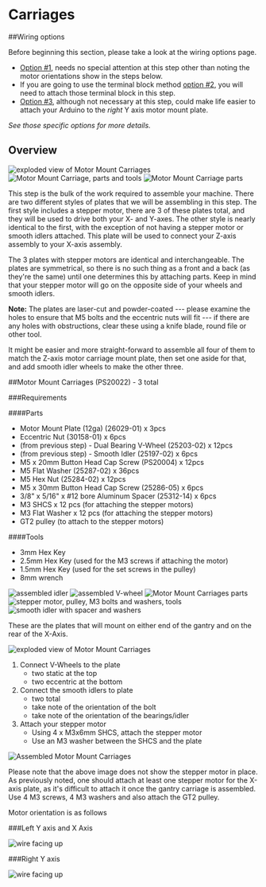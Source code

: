 # Carriages

##Wiring options

Before beginning this section, please take a look at the wiring options page. 

* [Option \#1](wiring_1.html), needs no special attention at this step other than noting the motor orientations show in the steps below.
* If you are going to use the terminal block method [option \#2](wiring_2.html), you will need to attach those terminal block in this step.
* [Option \#3](wiring_3.html), although not necessary at this step, could make life easier to attach your Arduino to the *right* Y axis motor mount plate.

_See those specific options for more details._


## Overview

![exploded view of Motor Mount Carriages](tPictures/PS20022_2.png)
![Motor Mount Carriage, parts and tools](tPictures/so_motor_mount_carriages_parts_2.jpg)
![Motor Mount Carriage parts](tPictures/so_motor_mount_carriage_parts_2.jpg)

This step is the bulk of the work required to assemble your machine. There are two different styles of plates that we will be assembling in this step. The first style includes a stepper motor, there are 3 of these plates total, and they will be used to drive both your X- and Y-axes. The other style is nearly identical to the first, with the exception of not having a stepper motor or smooth idlers attached. This plate will be used to connect your Z-axis assembly to your X-axis assembly. 

The 3 plates with stepper motors are identical and interchangeable. The plates are symmetrical, so there is no such thing as a front and a back (as they're the same) until one determines this by attaching parts. Keep in mind that your stepper motor will go on the opposite side of your wheels and smooth idlers.

**Note:** The plates are laser-cut and powder-coated --- please examine the holes to ensure that M5 bolts and the eccentric nuts will fit --- if there are any holes with obstructions, clear these using a knife blade, round file or other tool.

It might be easier and more straight-forward to assemble all four of them to match the Z-axis motor carriage mount plate, then set one aside for that, and add smooth idler wheels to make the other three.


 
 
##Motor Mount Carriages (PS20022) - 3 total

###Requirements

####Parts

 *   Motor Mount Plate (12ga) (26029-01) x 3pcs
 *   Eccentric Nut (30158-01) x 6pcs
 *   (from previous step) - Dual Bearing V-Wheel (25203-02) x 12pcs
 *   (from previous step) - Smooth Idler (25197-02) x 6pcs
 *   M5 x 20mm Button Head Cap Screw (PS20004) x 12pcs
 *   M5 Flat Washer (25287-02) x 36pcs
 *   M5 Hex Nut (25284-02) x 12pcs
 *   M5 x 30mm Button Head Cap Screw (25286-05) x 6pcs
 *   3/8" x 5/16" x #12 bore Aluminum Spacer (25312-14) x 6pcs
 *   M3 SHCS x 12 pcs (for attaching the stepper motors)
 *   M3 Flat Washer x 12 pcs (for attaching the stepper motors)
 *   GT2 pulley (to attach to the stepper motors)

####Tools

 * 3mm Hex Key
 * 2.5mm Hex Key (used for the M3 screws if attaching the motor)
 * 1.5mm Hex Key (used for the set screws in the pulley)
 * 8mm wrench

![assembled idler](tPictures/so_smooth_idler_2.jpg)
![assembled V-wheel](tPictures/so_v_wheel_2.jpg)
![Motor Mount Carriages parts](tPictures/so_motor_mount_carriage_parts_2.jpg)
![stepper motor, pulley, M3 bolts and washers, tools](tPictures/so_e_motor_pulley_2.jpg)
![smooth idler with spacer and washers](tPictures/so_smooth_idler_bolt_spacer_washers_2.jpg)

These are the plates that will mount on either end of the gantry and on the rear of the X-Axis.

![exploded view of Motor Mount Carriages](tPictures/PS20022_4.png)

1. Connect V-Wheels to the plate
	- two static at the top
	- two eccentric at the bottom
2. Connect the smooth idlers to plate
	- two total
	- take note of the orientation of the bolt
	- take note of the orientation of the bearings/idler
3. Attach your stepper motor
	- Using 4 x M3x6mm SHCS, attach the stepper motor
	- Use an M3 washer between the SHCS and the plate

![Assembled Motor Mount Carriages](tPictures/so_motor_mount_carriage_4.jpg)

Please note that the above image does not show the stepper motor in place. As previously noted, one should attach at least one stepper motor for the X-axis plate, as it's difficult to attach it once the gantry carriage is assembled. Use 4 M3 screws, 4 M3 washers and also attach the GT2 pulley.

Motor orientation is as follows

###Left Y axis and X Axis

![wire facing up](wiring/stepper_orientation_up.svg)

###Right Y axis

![wire facing up](wiring/stepper_orientation_left.svg)
